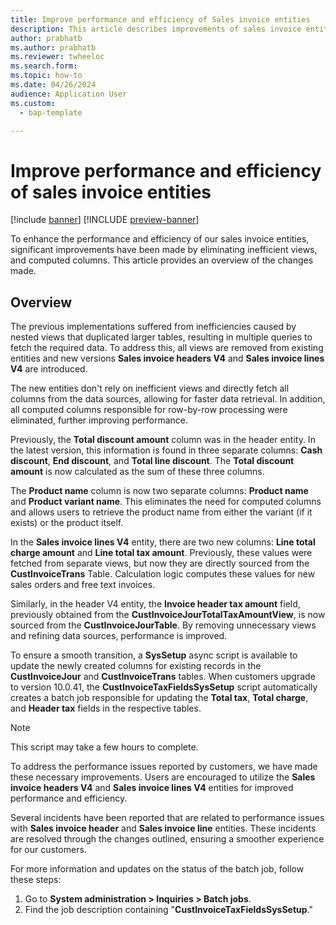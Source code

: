 ```yaml
---
title: Improve performance and efficiency of Sales invoice entities
description: This article describes improvements of sales invoice entities.
author: prabhatb
ms.author: prabhatb
ms.reviewer: twheeloc
ms.search.form:
ms.topic: how-to
ms.date: 04/26/2024
audience: Application User
ms.custom: 
  - bap-template

---
```

# Improve performance and efficiency of sales invoice entities

[!include [banner](../includes/banner.md)]
[!INCLUDE [preview-banner](../includes/preview-banner.md)]


To enhance the performance and efficiency of our sales invoice entities, significant improvements have been made by eliminating inefficient views, and computed columns. This article provides an overview of the
changes made.


## Overview

The previous implementations suffered from inefficiencies caused by nested views that duplicated larger tables, resulting in multiple queries to fetch the required data. To address this, all views are removed from existing entities and new versions **Sales invoice headers V4** and **Sales invoice lines V4** are introduced.

The new entities don't rely on inefficient views and directly fetch all columns from the data sources, allowing for faster data retrieval. In addition, all computed columns responsible for row-by-row processing were eliminated, further improving performance.

Previously, the **Total discount amount** column was in the header entity. In the latest version, this information is found in three separate columns: **Cash discount**, **End discount**, and **Total line discount**. The **Total discount amount** is now calculated as the sum of these three columns.

The **Product name** column is now two separate columns: **Product name** and **Product variant name**. This eliminates the need for computed columns and allows users to retrieve the product name from either the variant (if it exists) or the product itself.

In the **Sales invoice lines V4** entity, there are two new columns: **Line total charge amount** and **Line total tax amount**. Previously, these values were fetched from separate views, but now they are directly
sourced from the **CustInvoiceTrans** Table. Calculation logic computes these values for new sales orders and free text invoices.

Similarly, in the header V4 entity, the **Invoice header tax amount** field, previously obtained from the **CustInvoiceJourTotalTaxAmountView**, is now sourced from the **CustInvoiceJourTable**. By removing 
unnecessary views and refining data sources, performance is improved.

To ensure a smooth transition, a **SysSetup** async script is available to update the newly created columns for existing records in the **CustInvoiceJour** and **CustInvoiceTrans** tables. When customers
upgrade to version 10.0.41, the **CustInvoiceTaxFieldsSysSetup** script automatically creates a batch job responsible for updating the **Total tax**, **Total charge**, and **Header tax** fields in the respective tables. 

>[!NOTE]
> This script may take a few hours to complete.

To address the performance issues reported by customers, we have made these necessary improvements. Users are encouraged to utilize the **Sales invoice headers V4** and **Sales invoice lines V4** entities for improved performance and efficiency.

Several incidents have been reported that are related to performance issues with **Sales invoice header** and **Sales invoice line** entities. These incidents are resolved through the changes outlined, ensuring a smoother experience for our customers.

For more information and updates on the status of the batch job, follow these steps:

1. Go to **System administration > Inquiries > Batch jobs**.
2. Find the job description containing "**CustInvoiceTaxFieldsSysSetup**."


